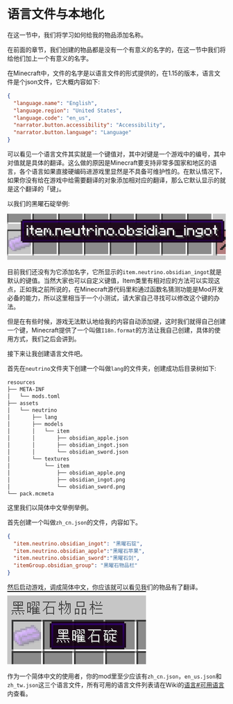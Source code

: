 # 语言文件与本地化

在这一节中，我们将学习如何给我的物品添加名称。

在前面的章节，我们创建的物品都是没有一个有意义的名字的，在这一节中我们将给他们加上一个有意义的名字。

在Minecraft中，文件的名字是以语言文件的形式提供的，在1.15的版本，语言文件是个json文件，它大概内容如下:

```json
{
  "language.name": "English",
  "language.region": "United States",
  "language.code": "en_us",
  "narrator.button.accessibility": "Accessibility",
  "narrator.button.language": "Language"
}
```

可以看见一个语言文件其实就是一个键值对，其中对键是一个游戏中的编号，其中对值就是具体的翻译。这么做的原因是Minecraft要支持非常多国家和地区的语言，各个语言如果直接硬编码进游戏里显然是不具备可维护性的。在默认情况下，如果你没有给在游戏中给需要翻译的对象添加相对应的翻译，那么它默认显示的就是这个翻译的「键」。

以我们的黑曜石碇举例:

![image-20200427213837119](i18n.assets/image-20200427213837119.png) 

目前我们还没有为它添加名字，它所显示的`item.neutrino.obsidian_ingot`就是默认的键值。当然大家也可以自定义键值，Item类里有相对应的方法可以实现这点，正如我之前所说的，在Minecraft源代码里和通过函数名猜测功能是Mod开发必备的能力，所以这里相当于一个小测试，请大家自己寻找可以修改这个键的办法。

但是在有些时候，游戏无法默认地给我的内容自动添加键，这时我们就得自己创建一个键，Minecraft提供了一个叫做`I18n.format`的方法让我自己创建，具体的使用方式，我们之后会讲到。

接下来让我创建语言文件吧。

首先在`neutrino`文件夹下创建一个叫做`lang`的文件夹，创建成功后目录树如下:

```
resources
├── META-INF
│   └── mods.toml
├── assets
│   └── neutrino
│       ├── lang
│       ├── models
│       │   └── item
│       │       ├── obsidian_apple.json
│       │       ├── obsidian_ingot.json
│       │       └── obsidian_sword.json
│       └── textures
│           └── item
│               ├── obsidian_apple.png
│               ├── obsidian_ingot.png
│               └── obsidian_sword.png
└── pack.mcmeta
```

这里我们以简体中文举例举例。

首先创建一个叫做`zh_cn.json`的文件，内容如下。

```json
{
  "item.neutrino.obsidian_ingot": "黑曜石锭",
  "item.neutrino.obsidian_apple":"黑曜石苹果",
  "item.neutrino.obsidian_sword":"黑曜石剑",
  "itemGroup.obsidian_group": "黑曜石物品栏"
}
```

然后启动游戏，调成简体中文，你应该就可以看见我们的物品有了翻译。![image-20200427220407913](i18n.assets/image-20200427220407913.png)

作为一个简体中文的使用者，你的mod里至少应该有`zh_cn.json`，`en_us.json`和`zh_tw.json`这三个语言文件，所有可用的语言文件列表请在Wiki的[语言#可用语言](https://minecraft-zh.gamepedia.com/index.php?title=语言&variant=zh#可用语言)内查看。